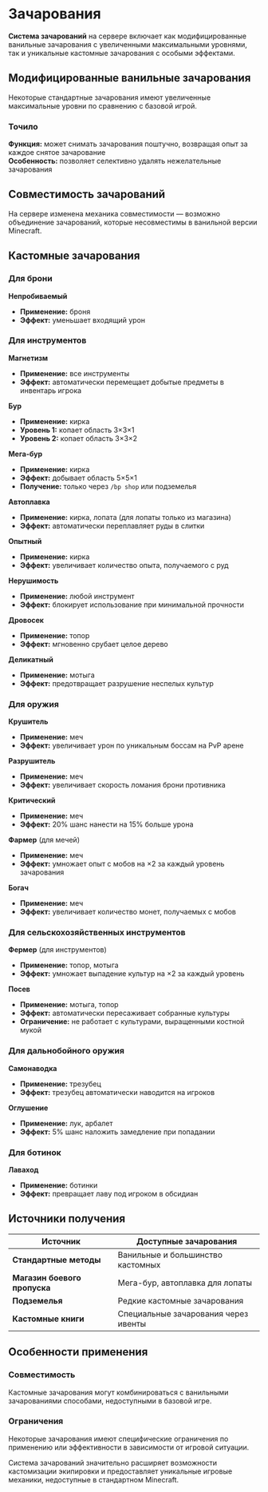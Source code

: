 # Зачарования

**Система зачарований** на сервере включает как модифицированные ванильные зачарования с увеличенными максимальными уровнями, так и уникальные кастомные зачарования с особыми эффектами.

## Модифицированные ванильные зачарования

Некоторые стандартные зачарования имеют увеличенные максимальные уровни по сравнению с базовой игрой.

### Точило
**Функция:** может снимать зачарования поштучно, возвращая опыт за каждое снятое зачарование  
**Особенность:** позволяет селективно удалять нежелательные зачарования

## Совместимость зачарований

На сервере изменена механика совместимости — возможно объединение зачарований, которые несовместимы в ванильной версии Minecraft.

## Кастомные зачарования

### Для брони

**Непробиваемый**  
- **Применение:** броня
- **Эффект:** уменьшает входящий урон

### Для инструментов

**Магнетизм**  
- **Применение:** все инструменты  
- **Эффект:** автоматически перемещает добытые предметы в инвентарь игрока

**Бур**  
- **Применение:** кирка
- **Уровень 1:** копает область 3×3×1
- **Уровень 2:** копает область 3×3×2

**Мега-бур**  
- **Применение:** кирка
- **Эффект:** добывает область 5×5×1
- **Получение:** только через `/bp shop` или подземелья

**Автоплавка**  
- **Применение:** кирка, лопата (для лопаты только из магазина)
- **Эффект:** автоматически переплавляет руды в слитки

**Опытный**  
- **Применение:** кирка
- **Эффект:** увеличивает количество опыта, получаемого с руд

**Нерушимость**  
- **Применение:** любой инструмент
- **Эффект:** блокирует использование при минимальной прочности

**Дровосек**  
- **Применение:** топор
- **Эффект:** мгновенно срубает целое дерево

**Деликатный**  
- **Применение:** мотыга
- **Эффект:** предотвращает разрушение неспелых культур

### Для оружия

**Крушитель**  
- **Применение:** меч
- **Эффект:** увеличивает урон по уникальным боссам на PvP арене

**Разрушитель**  
- **Применение:** меч
- **Эффект:** увеличивает скорость ломания брони противника

**Критический**  
- **Применение:** меч
- **Эффект:** 20% шанс нанести на 15% больше урона

**Фармер** (для мечей)  
- **Применение:** меч
- **Эффект:** умножает опыт с мобов на ×2 за каждый уровень зачарования

**Богач**  
- **Применение:** меч
- **Эффект:** увеличивает количество монет, получаемых с мобов

### Для сельскохозяйственных инструментов

**Фермер** (для инструментов)  
- **Применение:** топор, мотыга
- **Эффект:** умножает выпадение культур на ×2 за каждый уровень

**Посев**  
- **Применение:** мотыга, топор
- **Эффект:** автоматически пересаживает собранные культуры
- **Ограничение:** не работает с культурами, выращенными костной мукой

### Для дальнобойного оружия

**Самонаводка**  
- **Применение:** трезубец
- **Эффект:** трезубец автоматически наводится на игроков

**Оглушение**  
- **Применение:** лук, арбалет
- **Эффект:** 5% шанс наложить замедление при попадании

### Для ботинок

**Лаваход**  
- **Применение:** ботинки
- **Эффект:** превращает лаву под игроком в обсидиан

## Источники получения

| Источник | Доступные зачарования |
|----------|----------------------|
| **Стандартные методы** | Ванильные и большинство кастомных |
| **Магазин боевого пропуска** | Мега-бур, автоплавка для лопаты |
| **Подземелья** | Редкие кастомные зачарования |
| **Кастомные книги** | Специальные зачарования через ивенты |

## Особенности применения

### Совместимость
Кастомные зачарования могут комбинироваться с ванильными зачарованиями способами, недоступными в базовой игре.

### Ограничения
Некоторые зачарования имеют специфические ограничения по применению или эффективности в зависимости от игровой ситуации.

Система зачарований значительно расширяет возможности кастомизации экипировки и предоставляет уникальные игровые механики, недоступные в стандартном Minecraft.